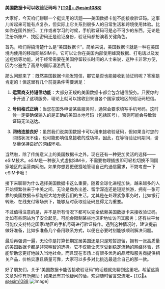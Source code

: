 **美国数据卡可以收验证码吗？[[TG💪+ @esim1088](https://t.me/s/esim1088)]**

大家好，今天咱们聊聊一个挺实用的话题——美国数据卡能不能接收验证码。这事儿听起来可能有点复杂，但实际上它关系到很多人的日常生活和跨境使用体验。比如你在国外旅行、工作或者学习的时候，手机验证码可是必不可少的东西。无论是注册新账户、找回密码还是验证身份，验证码都扮演着关键角色。

首先，咱们得搞清楚什么是“美国数据卡”。简单来说，美国数据卡就是一种在美国境内使用的移动网络SIM卡。它可以让你在美国内部使用蜂窝数据、打电话以及发送短信等功能。对于经常需要在美国停留较长时间的人士来说，这种卡非常方便，因为它避免了高昂的国际漫游费用。

那么问题来了：既然美国数据卡能发短信，那它是否也能接收到验证码呢？答案是肯定的！但这里有几个前提条件需要满足：

1. **运营商支持短信功能**：大部分正规的美国数据卡都会包含短信服务。只要你的卡开通了这项服务，理论上就可以接收到来自各个国家或地区的验证码短信。

2. **号码格式正确**：当您在国外申请某些服务时，通常会要求填写手机号码。这时候一定要确保输入的是正确的美国本地号码（包括区号），否则可能会导致验证码无法送达。

3. **网络连接良好**：虽然我们说美国数据卡可以用来接收验证码，但如果当时您的网络状况不佳，也可能影响信息接收的成功率。因此，在等待验证码期间，请尽量保持良好的网络环境。

当然啦，除了传统意义上的美国数据卡之外，现在还有一种更加灵活的选择——eSIM技术。eSIM是一种嵌入式虚拟SIM卡，不需要物理插拔即可轻松切换不同国家地区的运营商网络。如果你想要更便捷地管理自己的通信需求，不妨考虑一下eSIM卡哦！

接下来聊聊为什么选择美国数据卡这么重要。随着全球化进程加快，越来越多的人开始频繁往来于中美之间。无论是商务出差、留学深造还是短期旅游，拥有一张可靠的美国数据卡都能极大地方便我们的生活。尤其是在处理紧急事务时，比如银行转账、在线支付等场景下，能够及时获取验证码显得尤为重要。

不过值得注意的是，并不是所有情况下都可以完全依赖美国数据卡来接收验证码。比如有些网站为了安全起见，可能会限制某些地区IP地址访问其服务；还有些平台可能仅支持特定国家/地区的手机号码进行验证操作。遇到这种情况时，建议提前做好准备，比如多准备几个备用联系方式，以便在必要时刻能够顺利解决问题。

最后再强调一遍，无论你是打算长期定居美国还是只是短暂逗留，拥有一张高质量的美国数据卡都是非常明智的选择。它不仅能让您享受到稳定流畅的网络体验，还能帮助您更好地融入当地社会。而且现在市场上有很多优秀的品牌和服务商提供相关产品，价格实惠且质量可靠，大家可以多多对比挑选最适合自己的那一款。

好了朋友们，关于“美国数据卡能否接收验证码”的话题就先聊到这里吧。希望这篇文章对你有所帮助！如果还有其他疑问的话，欢迎随时留言交流哦~ [[TG💪+ @esim1088](https://t.me/s/esim1088) ![Image](https://i.postimg.cc/4NQfJmqS/Snipaste-2025-05-13-00-14-12.png)]